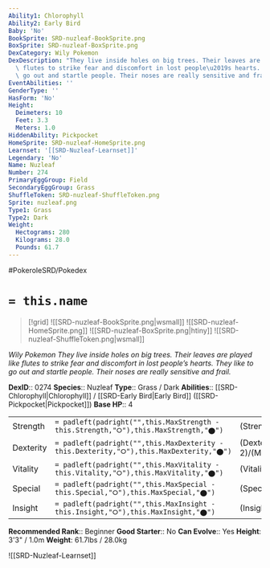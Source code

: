 ```yaml
---
Ability1: Chlorophyll
Ability2: Early Bird
Baby: 'No'
BookSprite: SRD-nuzleaf-BookSprite.png
BoxSprite: SRD-nuzleaf-BoxSprite.png
DexCategory: Wily Pokemon
DexDescription: "They live inside holes on big trees. Their leaves are played like\
  \ flutes to strike fear and discomfort in lost people\u2019s hearts. They like to\
  \ go out and startle people. Their noses are really sensitive and frail."
EventAbilities: ''
GenderType: ''
HasForm: 'No'
Height:
  Deimeters: 10
  Feet: 3.3
  Meters: 1.0
HiddenAbility: Pickpocket
HomeSprite: SRD-nuzleaf-HomeSprite.png
Learnset: '[[SRD-Nuzleaf-Learnset]]'
Legendary: 'No'
Name: Nuzleaf
Number: 274
PrimaryEggGroup: Field
SecondaryEggGroup: Grass
ShuffleToken: SRD-nuzleaf-ShuffleToken.png
Sprite: nuzleaf.png
Type1: Grass
Type2: Dark
Weight:
  Hectograms: 280
  Kilograms: 28.0
  Pounds: 61.7
---
```


#PokeroleSRD/Pokedex

# `= this.name`

> [!grid]
> ![[SRD-nuzleaf-BookSprite.png|wsmall]]
> ![[SRD-nuzleaf-HomeSprite.png]]
> ![[SRD-nuzleaf-BoxSprite.png|htiny]]
> ![[SRD-nuzleaf-ShuffleToken.png|wsmall]]


*Wily Pokemon*
*They live inside holes on big trees. Their leaves are played like flutes to strike fear and discomfort in lost people’s hearts. They like to go out and startle people. Their noses are really sensitive and frail.*

**DexID**:: 0274
**Species**:: Nuzleaf
**Type**:: Grass / Dark
**Abilities**:: [[SRD-Chlorophyll|Chlorophyll]] / [[SRD-Early Bird|Early Bird]] ([[SRD-Pickpocket|Pickpocket]])
**Base HP**:: 4

|           |                                                                                        |                                          |
| --------- | -------------------------------------------------------------------------------------- | ---------------------------------------- |
| Strength  | `= padleft(padright("",this.MaxStrength - this.Strength,"⭘"),this.MaxStrength,"⬤")`    | (Strength::2)/(MaxStrength::5)   |
| Dexterity | `= padleft(padright("",this.MaxDexterity - this.Dexterity,"⭘"),this.MaxDexterity,"⬤")` | (Dexterity:: 2)/(MaxDexterity::4) |
| Vitality  | `= padleft(padright("",this.MaxVitality - this.Vitality,"⭘"),this.MaxVitality,"⬤")`    | (Vitality::2)/(MaxVitality::4)   |
| Special   | `= padleft(padright("",this.MaxSpecial - this.Special,"⭘"),this.MaxSpecial,"⬤")`       | (Special::2)/(MaxSpecial::4)     |
| Insight   | `= padleft(padright("",this.MaxInsight - this.Insight,"⭘"),this.MaxInsight,"⬤")`       | (Insight::1)/(MaxInsight::3)     |


**Recommended Rank**:: Beginner
**Good Starter**:: No
**Can Evolve**:: Yes
**Height**: 3'3" / 1.0m
**Weight**: 61.7lbs / 28.0kg

![[SRD-Nuzleaf-Learnset]]